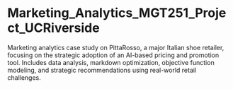 # Marketing_Analytics_MGT251_Project_UCRiverside
Marketing analytics case study on PittaRosso, a major Italian shoe retailer, focusing on the strategic adoption of an AI-based pricing and promotion tool. Includes data analysis, markdown optimization, objective function modeling, and strategic recommendations using real-world retail challenges.
